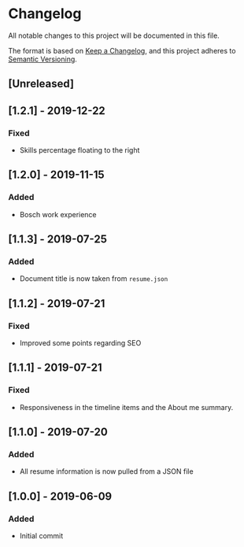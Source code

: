 # Changelog
All notable changes to this project will be documented in this file.

The format is based on [Keep a Changelog](https://keepachangelog.com/en/1.0.0/),
and this project adheres to [Semantic Versioning](https://semver.org/spec/v2.0.0.html).

## [Unreleased]

## [1.2.1] - 2019-12-22
### Fixed
 - Skills percentage floating to the right

## [1.2.0] - 2019-11-15
### Added
 - Bosch work experience

## [1.1.3] - 2019-07-25
### Added
 - Document title is now taken from `resume.json`

## [1.1.2] - 2019-07-21
### Fixed
 - Improved some points regarding SEO

## [1.1.1] - 2019-07-21
### Fixed
 - Responsiveness in the timeline items and the About me summary.

## [1.1.0] - 2019-07-20
### Added
 - All resume information is now pulled from a JSON file

## [1.0.0] - 2019-06-09
### Added
 - Initial commit
